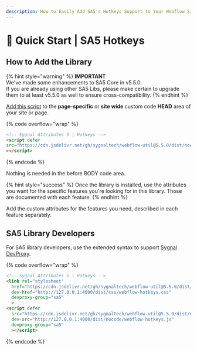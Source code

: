 ```yaml
---
description: How to Easily Add SA5's Hotkeys Support to Your Webflow Site
---
```


# 🚀 Quick Start | SA5 Hotkeys

## How to Add the Library  <a href="#step-1---add-the-library" id="step-1---add-the-library"></a>

{% hint style="warning" %}
**IMPORTANT** \
We've made some enhancements to SA5 Core in v5.5.0. \
If you are already using other SA5 Libs, please make certain to upgrade them to at least v5.5.0 as well to ensure cross-compatibility.&#x20;
{% endhint %}

[Add this script](../overview/how-to-add-custom-code.md) to the **page-specific** or **site wide** custom code **HEAD** area of your site or page.&#x20;

{% code overflow="wrap" %}
```html
<!-- Sygnal Attributes 5 | Hotkeys -->
<script defer
src="https://cdn.jsdelivr.net/gh/sygnaltech/webflow-util@5.5.0/dist/nocode/webflow-hotkeys.js"
></script> 
```
{% endcode %}

Nothing is needed in the before BODY code area.&#x20;

{% hint style="success" %}
Once the library is installed, use the attributes you want for the specific features you're looking for in this library. Those are documented with each feature.&#x20;
{% endhint %}

Add the custom attributes for the features you need, described in each feature separately. &#x20;

## SA5 Library Developers

For SA5 library developers, use the extended syntax to support [Sygnal DevProxy](https://engine.sygnal.com/devproxy).&#x20;

{% code overflow="wrap" %}
```html
<!-- Sygnal Attributes 5 | Hotkeys --> 
<link rel="stylesheet" 
  href="https://cdn.jsdelivr.net/gh/sygnaltech/webflow-util@5.5.0/dist/css/webflow-hotkeys.css"
  dev-href="http://127.0.0.1:4000/dist/css/webflow-hotkeys.css"
  devproxy-group="sa5"
  > 
<script defer 
  src="https://cdn.jsdelivr.net/gh/sygnaltech/webflow-util@5.5.0/dist/nocode/webflow-hotkeys.js" 
  dev-src="http://127.0.0.1:4000/dist/nocode/webflow-hotkeys.js"
  devproxy-group="sa5"
  ></script>
```
{% endcode %}



